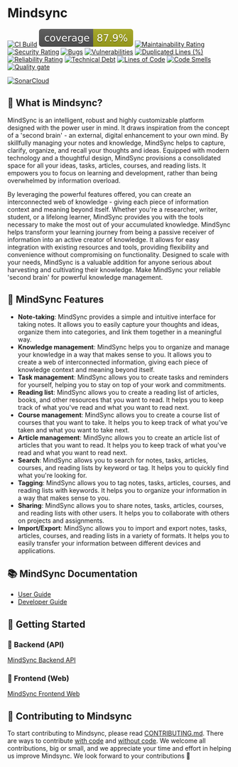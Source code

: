 # Mindsync

[![CI Build](https://github.com/yacosta738/mindsync/actions/workflows/continuous-integration.yml/badge.svg)](https://github.com/yacosta738/mindsync/actions/workflows/continuous-integration.yml)
![coverage](.github/badges/jacoco.svg)
[![Maintainability Rating](https://sonarcloud.io/api/project_badges/measure?project=yacosta738_mindsync&metric=sqale_rating)](https://sonarcloud.io/summary/new_code?id=yacosta738_mindsync)
[![Security Rating](https://sonarcloud.io/api/project_badges/measure?project=yacosta738_mindsync&metric=security_rating)](https://sonarcloud.io/summary/new_code?id=yacosta738_mindsync)
[![Bugs](https://sonarcloud.io/api/project_badges/measure?project=yacosta738_mindsync&metric=bugs)](https://sonarcloud.io/summary/new_code?id=yacosta738_mindsync)
[![Vulnerabilities](https://sonarcloud.io/api/project_badges/measure?project=yacosta738_mindsync&metric=vulnerabilities)](https://sonarcloud.io/summary/new_code?id=yacosta738_mindsync)
[![Duplicated Lines (%)](https://sonarcloud.io/api/project_badges/measure?project=yacosta738_mindsync&metric=duplicated_lines_density)](https://sonarcloud.io/summary/new_code?id=yacosta738_mindsync)
[![Reliability Rating](https://sonarcloud.io/api/project_badges/measure?project=yacosta738_mindsync&metric=reliability_rating)](https://sonarcloud.io/summary/new_code?id=yacosta738_mindsync)
[![Technical Debt](https://sonarcloud.io/api/project_badges/measure?project=yacosta738_mindsync&metric=sqale_index)](https://sonarcloud.io/summary/new_code?id=yacosta738_mindsync)
[![Lines of Code](https://sonarcloud.io/api/project_badges/measure?project=yacosta738_mindsync&metric=ncloc)](https://sonarcloud.io/summary/new_code?id=yacosta738_mindsync)
[![Code Smells](https://sonarcloud.io/api/project_badges/measure?project=yacosta738_mindsync&metric=code_smells)](https://sonarcloud.io/summary/new_code?id=yacosta738_mindsync)
[![Quality gate](https://sonarcloud.io/api/project_badges/quality_gate?project=yacosta738_mindsync)](https://sonarcloud.io/summary/new_code?id=yacosta738_mindsync)

[![SonarCloud](https://sonarcloud.io/images/project_badges/sonarcloud-black.svg)](https://sonarcloud.io/summary/new_code?id=yacosta738_mindsync)

## 🤔 What is Mindsync?

MindSync is an intelligent, robust and highly customizable platform designed with the power user in mind. It draws
inspiration from the concept of a 'second brain' - an external, digital enhancement to your own mind. By skillfully
managing your notes and knowledge, MindSync helps to capture, clarify, organize, and recall your thoughts and ideas.
Equipped with modern technology and a thoughtful design, MindSync provisions a consolidated space for all your ideas,
tasks, articles, courses, and reading lists. It empowers you to focus on learning and development, rather than being
overwhelmed by information overload.

By leveraging the powerful features offered, you can create an interconnected web of knowledge - giving each piece of
information context and meaning beyond itself. Whether you're a researcher, writer, student, or a lifelong learner,
MindSync provides you with the tools necessary to make the most out of your accumulated knowledge.
MindSync helps transform your learning journey from being a passive receiver of information into an active creator of
knowledge. It allows for easy integration with existing resources and tools, providing flexibility and convenience
without compromising on functionality.
Designed to scale with your needs, MindSync is a valuable addition for anyone serious about harvesting and cultivating
their knowledge. Make MindSync your reliable 'second brain' for powerful knowledge management.

## 🌈 MindSync Features

- **Note-taking**: MindSync provides a simple and intuitive interface for taking notes. It allows you to easily capture
  your thoughts and ideas, organize them into categories, and link them together in a meaningful way.
- **Knowledge management**: MindSync helps you to organize and manage your knowledge in a way that makes sense to you.
  It allows you to create a web of interconnected information, giving each piece of knowledge context and meaning beyond
  itself.
- **Task management**: MindSync allows you to create tasks and reminders for yourself, helping you to stay on top of
  your work and commitments.
- **Reading list**: MindSync allows you to create a reading list of articles, books, and other resources that you want
  to read. It helps you to keep track of what you've read and what you want to read next.
- **Course management**: MindSync allows you to create a course list of courses that you want to take. It helps you to
  keep track of what you've taken and what you want to take next.
- **Article management**: MindSync allows you to create an article list of articles that you want to read. It helps you
  to keep track of what you've read and what you want to read next.
- **Search**: MindSync allows you to search for notes, tasks, articles, courses, and reading lists by keyword or tag. It
  helps you to quickly find what you're looking for.
- **Tagging**: MindSync allows you to tag notes, tasks, articles, courses, and reading lists with keywords. It helps you
  to organize your information in a way that makes sense to you.
- **Sharing**: MindSync allows you to share notes, tasks, articles, courses, and reading lists with other users. It
  helps you to collaborate with others on projects and assignments.
- **Import/Export**: MindSync allows you to import and export notes, tasks, articles, courses, and reading lists in a
  variety of formats. It helps you to easily transfer your information between different devices and applications.

## 📚 MindSync Documentation

- [User Guide](https://yacosta738.github.io/mindsync/)
- [Developer Guide](https://yacosta738.github.io/mindsync/developer-guide.html)

## 🚀 Getting Started

### 🎯 Backend (API)

[MindSync Backend API](./apps/mindsync/README.md)

### 🦄 Frontend (Web)

[MindSync Frontend Web](./apps/mindsync-frontend/README.md)

## 🌟 Contributing to Mindsync

To start contributing to Mindsync, please read [CONTRIBUTING.md](CONTRIBUTING.md).
There are ways to
contribute [with code](https://github.com/mindsync/mindsync/blob/master/CONTRIBUTING.md#code-contributions)
and [without code](https://github.com/mindsync/mindsync/blob/master/CONTRIBUTING.md#-how-can-i-help). We welcome all
contributions, big or small, and we appreciate your time and effort in helping
us improve Mindsync. We look forward to your contributions 🚀
